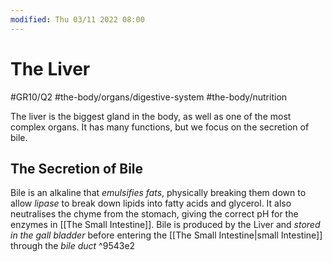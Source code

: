 ```yaml
---
modified: Thu 03/11 2022 08:00
---
```

# The Liver
#GR10/Q2 #the-body/organs/digestive-system #the-body/nutrition 

The liver is the biggest gland in the body, as well as one of the most complex organs. It has many functions, but we focus on the secretion of bile. 

## The Secretion of Bile
Bile is an alkaline that *emulsifies fats*, physically breaking them down to allow *lipase* to break down lipids into fatty acids and glycerol. It also neutralises the chyme from the stomach, giving the correct pH for the enzymes in [[The Small Intestine]]. 
Bile is produced by the Liver and *stored in the gall bladder* before entering the [[The Small Intestine|small Intestine]] through the *bile duct* ^9543e2